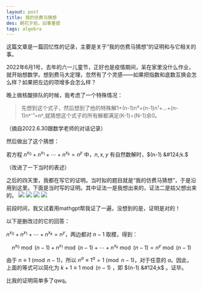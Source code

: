 ```yaml
---
layout: post
title: 我的仿费马猜想
des: 朝花夕拾，旧事重提
tags: algebra
---
```

这篇文章是一篇回忆性的记录，主要是关于“我的仿费马猜想”的证明和与它相关的事。

2022年6月1号，去年的六一儿童节，正好也是疫情期间，呆在家里没什么作业，就开始想数学。想到费马大定理，忽然有了个灵感——如果把指数和底数互换会怎么样？如果把左边的项增多会怎么样？

晚上做核酸排队的时候，我考虑了一个特殊情况：
> 先想到这个式子，然后想到了他的特殊解1+(n-1)n⁰+(n-1)n¹+…+(n-1)nʸ⁻¹=nʸ,就猜想这个式子的所有解都满足(K-1)÷(N-1)余0。

（摘自2022.6.30跟数学老师的对话记录）

然后做出了这个猜想：

若方程 $n^{x_0}+n^{x_1}+\cdots+n^{x_k}=n^y$ 中，$n,x,y$ 有自然数解时，$(n-1) &#124;k.$

（改进了一下当时的表述）


之后的四天里，我都在写它的证明。当时拟的题目就是“我的仿费马猜想”，于是沿用到这里。下面是当时写的证明。其中证法一是我想出来的，证法二是姑父想出来的。
![](https://pic4.zhimg.com/80/v2-4964ebbe1bb41eb8f60a282a04a42aaa.jpg)
![](https://pic4.zhimg.com/80/v2-3ddc705732afe675083f995c2f1cb657.jpg)
![](https://pic4.zhimg.com/80/v2-b1966320a7ade07a62953f75dd33a87c.jpg)
![](https://pic4.zhimg.com/80/v2-ca133dadc42252f4198d4d9991a3890f.jpg)


前段时间，我又试着用mathgpt帮我证了一遍，没想到的是，证明是对的！

以下是删改过的它的回答：


 $n^{x_{0}}+n^{x_{1}}+\cdots+n^{x_{k}}=n^{y}$，两边都对 $n-1$ 取模，得到：

$$
n^{x_{0}} \bmod (n-1) + n^{x_{1}} \bmod (n-1) + \cdots + n^{x_{k}} \bmod (n-1) = n^{y} \bmod (n-1)
$$

由于 $n \equiv 1 \pmod{n-1}$，所以 $n^{a} \equiv 1^{a} = 1 \pmod{n-1}$，对于任意的 $a$。因此，上面的等式可以简化为 $k+1 \equiv 1\bmod (n-1)$ ，即 $(n-1) &#124;k$ 。证毕。

比我的证明简单多了qwq。